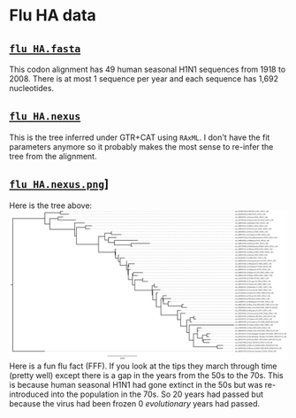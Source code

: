 # Flu HA data

## [`flu_HA.fasta`](flu_HA.fasta)
This codon alignment has 49 human seasonal H1N1 sequences from 1918 to 2008.
There is at most 1 sequence per year and each sequence has 1,692 nucleotides.

## [`flu_HA.nexus`](flu_HA.nexus)
This is the tree inferred under GTR+CAT using `RAxML`.
I don't have the fit parameters anymore so it probably makes the most sense to re-infer the tree from the alignment.

## [`flu_HA.nexus.png`](flu_HA.nexus.png)]
Here is the tree above:  
![](flu_HA.nexus.png)
Here is a fun flu fact (FFF).
If you look at the tips they march through time (pretty well) except there is a gap in the years from the 50s to the 70s.
This is because human seasonal H1N1 had gone extinct in the 50s but was re-introduced into the population in the 70s.
So 20 years had passed but because the virus had been frozen 0 _evolutionary_ years had passed. 
